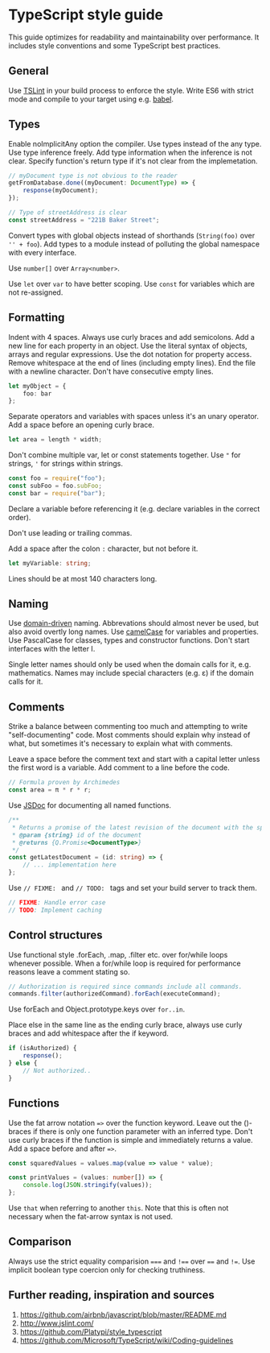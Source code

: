 # TypeScript style guide

This guide optimizes for readability and maintainability over performance. It includes style conventions and some TypeScript best practices.

General
-------

Use [TSLint](https://www.npmjs.com/package/tslint) in your build process to enforce the style. Write ES6 with strict mode and compile to your target using e.g. [babel](https://github.com/babel/babel).

Types
-----

Enable noImplicitAny option the compiler. Use types instead of the any type. Use type inference freely. Add type information when the inference is not clear. Specify function's return type if it's not clear from the implemetation.

```TypeScript
// myDocument type is not obvious to the reader
getFromDatabase.done((myDocument: DocumentType) => {
    response(myDocument);
});

// Type of streetAddress is clear
const streetAddress = "221B Baker Street";
```

Convert types with global objects instead of shorthands (``String(foo)`` over ``'' + foo``). Add types to a module instead of polluting the global namespace with every interface.

Use ``number[]`` over ``Array<number>``.

Use ``let`` over ``var`` to have better scoping. Use ``const`` for variables which are not re-assigned.

Formatting
----------

Indent with 4 spaces. Always use curly braces and add semicolons. Add a new line for each property in an object. Use the literal syntax of objects, arrays and regular expressions. Use the dot notation for property access. Remove whitespace at the end of lines (including empty lines). End the file with a newline character. Don't have consecutive empty lines.

```TypeScript
let myObject = {
    foo: bar
};
```

Separate operators and variables with spaces unless it's an unary operator. Add a space before an opening curly brace.

```TypeScript
let area = length * width;
```

Don't combine multiple var, let or const statements together. Use ``"`` for strings, ``'`` for strings within strings.

```TypeScript
const foo = require("foo");
const subFoo = foo.subFoo;
const bar = require("bar");
```

Declare a variable before referencing it (e.g. declare variables in the correct order).

Don't use leading or trailing commas.

Add a space after the colon ``:`` character, but not before it.

```TypeScript
let myVariable: string;
```

Lines should be at most 140 characters long.

Naming
------

Use [domain-driven](http://en.wikipedia.org/wiki/Domain-driven_design) naming. Abbrevations should almost never be used, but also avoid overtly long names. Use [camelCase](http://en.wikipedia.org/wiki/CamelCase) for variables and properties. Use PascalCase for classes, types and constructor functions. Don't start interfaces with the letter I.

Single letter names should only be used when the domain calls for it, e.g. mathematics. Names may include special characters (e.g. ε) if the domain calls for it.

Comments
--------

Strike a balance between commenting too much and attempting to write "self-documenting" code. Most comments should explain why instead of what, but sometimes it's necessary to explain what with comments.

Leave a space before the comment text and start with a capital letter unless the first word is a variable. Add comment to a line before the code.

```TypeScript
// Formula proven by Archimedes
const area = π * r * r;
```

Use [JSDoc](http://usejsdoc.org/) for documenting all named functions.

```TypeScript
/**
 * Returns a promise of the latest revision of the document with the specified id.
 * @param {string} id of the document
 * @returns {Q.Promise<DocumentType>}
 */
const getLatestDocument = (id: string) => {
    // ... implementation here
};
```

Use ``// FIXME: `` and ``// TODO: `` tags and set your build server to track them.

```TypeScript
// FIXME: Handle error case
// TODO: Implement caching
```

Control structures
------------------

Use functional style .forEach, .map, .filter etc. over for/while loops whenever possible. When a for/while loop is required for performance reasons leave a comment stating so.

```TypeScript
// Authorization is required since commands include all commands.
commands.filter(authorizedCommand).forEach(executeCommand);
```

Use forEach and Object.prototype.keys over ``for..in``.

Place else in the same line as the ending curly brace, always use curly braces and add whitespace after the if keyword.

```TypeScript
if (isAuthorized) {
    response();
} else {
    // Not authorized..
}
```

Functions
---------

Use the fat arrow notation ``=>`` over the function keyword. Leave out the ()-braces if there is only one function parameter with an inferred type. Don't use curly braces if the function is simple and immediately returns a value. Add a space before and after ``=>``.

```TypeScript
const squaredValues = values.map(value => value * value);

const printValues = (values: number[]) => {
    console.log(JSON.stringify(values));
};
```

Use ``that`` when referring to another ``this``. Note that this is often not necessary when the fat-arrow syntax is not used.

Comparison
----------

Always use the strict equality comparision ``===`` and ``!==`` over ``==`` and ``!=``. Use implicit boolean type coercion only for checking truthiness.

Further reading, inspiration and sources
----------------------------------------

1. https://github.com/airbnb/javascript/blob/master/README.md
2. http://www.jslint.com/
3. https://github.com/Platypi/style_typescript
4. https://github.com/Microsoft/TypeScript/wiki/Coding-guidelines
